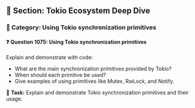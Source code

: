 ## 📘 Section: Tokio Ecosystem Deep Dive  
### 🔹 Category: Using Tokio synchronization primitives  
#### ❓ Question 1075: Using Tokio synchronization primitives

Explain and demonstrate with code:

- What are the main synchronization primitives provided by Tokio?
- When should each primitive be used?
- Give examples of using primitives like Mutex, RwLock, and Notify.

🔧 **Task:** Explain and demonstrate Tokio synchronization primitives and their usage.
